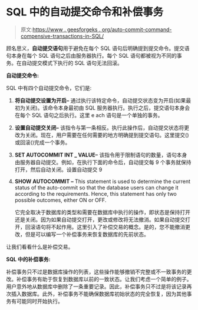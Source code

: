 # SQL 中的自动提交命令和补偿事务

> 原文:[https://www . geesforgeks . org/auto-commit-command-compensive-transactions-in-SQL/](https://www.geeksforgeeks.org/auto-commit-commands-and-compensating-transactions-in-sql/)

顾名思义，**自动提交语句**用于避免在每个 SQL 语句后明确提到提交命令。提交语句本身在每个 SQL 语句之后由服务器执行。每个 SQL 语句都被视为不同的事务。在自动提交模式下执行的 SQL 语句无法回滚。

**自动提交命令:**

SQL 中有四个自动提交命令，它们是:

1.  **将自动提交设置为开启–**
    通过执行该特定命令，自动提交状态变为开启(如果最初为关闭)。该命令本身最初由 SQL 服务器执行。执行之后，提交语句本身会在每个 SQL 语句之后执行。这里 e ach 语句是一个单独的事务。

2.  **设置自动提交关闭–**
    该指令与第一条相反。执行此操作后，自动提交状态将更改为关闭。现在，用户需要在任何需要的地方明确提到提交语句。这里提交()或回滚()完成一个事务。

3.  **SET AUTOCOMMIT INT _ VALUE–**
    该指令用于限制语句的数量，语句本身由服务器自动提交。例如，在执行下面的命令后，自动提交每 9 个事务就保持打开，然后自动关闭。设置自动提交 9

4.  **SHOW AUTOCOMMIT –**
    This statement is used to determine the current status of the auto-commit so that the database users can change it according to the requirements. Hence, this statement has only two possible outcomes, either ON or OFF.

    它完全取决于数据库的类型和需要在数据库中执行的操作，即状态是保持打开还是关闭。因为如果自动提交打开，更改或修改将无法撤消。如果自动提交打开，回滚语句将不起作用。这里引入了补偿交易的概念。是的，您不能撤消更改，但是可以编写一个补偿事务来恢复数据库的先前状态。

让我们看看什么是补偿交易。

**SQL 中的补偿事务:**

补偿事务只不过是数据库操作的列表，这些操作能够撤销不完整或不一致事务的更改。补偿事务有助于恢复到数据库以前的一致状态。让我们考虑一个简单的例子。用户意外地从数据库中删除了一条重要记录。因此，补偿事务只不过是将该记录再次插入数据库。此外，补偿事务不能确保数据库初始状态的完全恢复，因为其他事务有可能同时开始执行。
